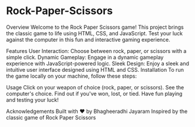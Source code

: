 # Rock-Paper-Scissors

Overview
Welcome to the Rock Paper Scissors game! This project brings the classic game to life using HTML, CSS, and JavaScript. Test your luck against the computer in this fun and interactive gaming experience.

Features
User Interaction: Choose between rock, paper, or scissors with a simple click.
Dynamic Gameplay: Engage in a dynamic gameplay experience with JavaScript-powered logic.
Sleek Design: Enjoy a sleek and intuitive user interface designed using HTML and CSS.
Installation
To run the game locally on your machine, follow these steps:

Usage
Click on your weapon of choice (rock, paper, or scissors).
See the computer's choice.
Find out if you've won, lost, or tied.
Have fun playing and testing your luck!

Acknowledgements
Built with ❤️ by Bhagheeradhi Jayaram
Inspired by the classic game of Rock Paper Scissors

